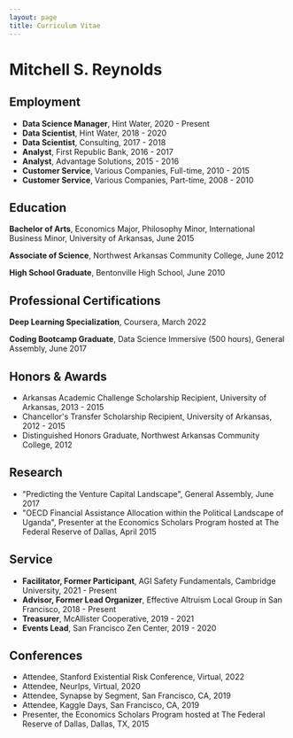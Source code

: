 ```yaml
---
layout: page
title: Curriculum Vitae
---
```

# Mitchell S. Reynolds


## Employment
- **Data Science Manager**, Hint Water, 2020 - Present
- **Data Scientist**, Hint Water, 2018 - 2020
- **Data Scientist**, Consulting, 2017 - 2018
- **Analyst**, First Republic Bank, 2016 - 2017
- **Analyst**, Advantage Solutions, 2015 - 2016
- **Customer Service**, Various Companies, Full-time, 2010 - 2015
- **Customer Service**, Various Companies, Part-time, 2008 - 2010


## Education
**Bachelor of Arts**, Economics Major, Philosophy Minor, International Business Minor, University of Arkansas, June 2015

**Associate of Science**, Northwest Arkansas Community College, June 2012

**High School Graduate**, Bentonville High School, June 2010


## Professional Certifications
**Deep Learning Specialization**, Coursera, March 2022

**Coding Bootcamp Graduate**, Data Science Immersive (500 hours), General Assembly, June 2017


## Honors & Awards
- Arkansas Academic Challenge Scholarship Recipient, University of Arkansas, 2013 - 2015
- Chancellor's Transfer Scholarship Recipient, University of Arkansas, 2012 - 2015
- Distinguished Honors Graduate, Northwest Arkansas Community College, 2012


## Research
- "Predicting the Venture Capital Landscape", General Assembly, June 2017
- "OECD Financial Assistance Allocation within the Political Landscape of Uganda", Presenter at the Economics Scholars Program hosted at The Federal Reserve of Dallas, April 2015


## Service
- **Facilitator, Former Participant**, AGI Safety Fundamentals, Cambridge University, 2021 - Present
- **Advisor, Former Lead Organizer**, Effective Altruism Local Group in San Francisco, 2018 - Present
- **Treasurer**, McAllister Cooperative, 2019 - 2021
- **Events Lead**, San Francisco Zen Center, 2019 - 2020


## Conferences
- Attendee, Stanford Existential Risk Conference, Virtual, 2022
- Attendee, NeurIps, Virtual, 2020
- Attendee, Synapse by Segment, San Francisco, CA, 2019
- Attendee, Kaggle Days, San Francisco, CA, 2019
- Presenter, the Economics Scholars Program hosted at The Federal Reserve of Dallas, Dallas, TX, 2015
